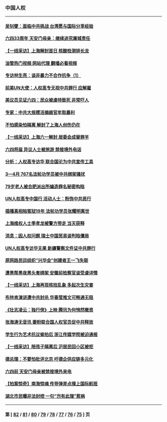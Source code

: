 ### 中国人权
---
#### [吴钊燮：面临中共挑战 台湾愿与国际分享经验](../../pages/ncid278/n13751416.md?06031245) 
#### [六四33周年 天安门母亲：继续追究屠城责任](../../pages/ncid278/n13750546.md?06031245) 
#### [【一线采访】上海解封首日 核酸检测排长龙](../../pages/ncid278/n13750566.md?06031245) 
#### [油管热门视频 网站代理 翻墙必看视频](http://209.222.30.114:81/youtube.html?06031245)
#### [专访林生亮：谈非暴力不合作抗争（1）](../../pages/ncid278/n13750497.md?06031245) 
#### [前美UN大使：人权高专无视中共罪行 应解雇](../../pages/ncid278/n13750132.md?06031245) 
#### [美议员见证六四：民众被虐待致死 非常吓人](../../pages/ncid278/n13750329.md?06031245) 
#### [专家：中共大规模活摘器官牟取暴利](../../pages/ncid278/n13750389.md?06031245) 
#### [不怕感染怕隔离 解封了上海人创伤仍在](../../pages/ncid278/n13750182.md?06031245) 
#### [【一线采访】上海六一解封 居委会成替罪羊](../../pages/ncid278/n13749617.md?06031245) 
#### [六四将届 异议人士被旅游 禁接境外电话](../../pages/ncid278/n13749623.md?06031245) 
#### [分析：人权高专访华 联合国沦为中共宣传工具](../../pages/ncid278/n13748860.md?06031245) 
#### [3—4月 767名法轮功学员被中共绑架骚扰](../../pages/ncid278/n13732751.md?06031245) 
#### [79岁老人被合肥派出所编造罪名秘密构陷](../../pages/ncid278/n13748602.md?06031245) 
#### [UN人权高专中国行 活动人士：粉饰中共恶行](../../pages/ncid278/n13748834.md?06031245) 
#### [插播真相陷冤狱19年 法轮功学员张耀明离世](../../pages/ncid278/n13748009.md?06031245) 
#### [上海维权人士季孝龙被警方带走 当天获释](../../pages/ncid278/n13748253.md?06031245) 
#### [消息：因人权问题 瑞士中国贸易谈判陷僵局](../../pages/ncid278/n13748201.md?06031245) 
#### [UN人权高专访华无果 新疆警察文件证中共罪行](../../pages/ncid278/n13748112.md?06031245) 
#### [原网路民运组织“兴华会”创建者王一飞失联](../../pages/ncid278/n13747904.md?06031245) 
#### [遭黑帮黑夜黑头套绑架 安徽前检察官谈受虐详情](../../pages/ncid278/n13747659.md?06031245) 
#### [【一线采访】上海再现核捡乱象 多起次生灾害](../../pages/ncid278/n13747317.md?06031245) 
#### [布林肯演讲遭中共封杀 华春莹推文可畅通无阻](../../pages/ncid278/n13747499.md?06031245) 
#### [《壮志凌云：独行侠》上映 腾讯为何悄然撤资](../../pages/ncid278/n13747452.md?06031245) 
#### [张海涛无音讯 妻盼联合国人权官员促中共释放](../../pages/ncid278/n13747402.md?06031245) 
#### [学生行为艺术抗议偷拍后 浙江传媒学院被迫通报](../../pages/ncid278/n13747378.md?06031245) 
#### [【一线采访】陪孩子隔离后 沪居民回小区被拒](../../pages/ncid278/n13747354.md?06031245) 
#### [德总理：不要怕批评北京 吁德企供应链多元化](../../pages/ncid278/n13747222.md?06031245) 
#### [六四前 天安门母亲被禁接境外来电](../../pages/ncid278/n13747151.md?06031245) 
#### [【拍案惊奇】南海惊魂 传导弹差点撞上国际航班](../../pages/ncid278/n13746784.md?06031245) 
#### [湖北市民曝非法封控 一句“岂有此理”惹祸](../../pages/ncid278/n13746925.md?06031245) 

---
#### 第 [ [82](./82.md?06031245) / [81](./81.md?06031245) / [80](./80.md?06031245) / [79](./79.md?06031245) / [78](./78.md?06031245) / [77](./77.md?06031245) / [76](./76.md?06031245) / [75](./75.md?06031245) ] 页
